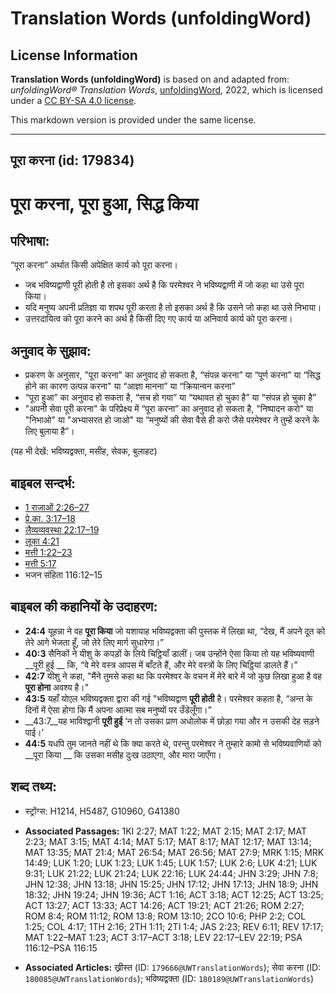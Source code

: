 # Translation Words (unfoldingWord)

## License Information

**Translation Words (unfoldingWord)** is based on and adapted from: _unfoldingWord® Translation Words_, [unfoldingWord](https://unfoldingword.org/utw), 2022, which is licensed under a [CC BY-SA 4.0 license](https://creativecommons.org/licenses/by-sa/4.0/legalcode.en).

This markdown version is provided under the same license.



--------------------------------

## पूरा करना (id: 179834)

पूरा करना, पूरा हुआ, सिद्ध किया
===============================

परिभाषा:
--------

“पूरा करना” अर्थात किसी अपेक्षित कार्य को पूरा करना।

* जब भविष्यद्वाणी पूरी होती है तो इसका अर्थ है कि परमेश्वर ने भविष्यद्वाणी में जो कहा था उसे पूरा किया।
* यदि मनुष्य अपनी प्रतिज्ञा या शपथ पूरी करता है तो इसका अर्थ है कि उसने जो कहा था उसे निभाया।
* उत्तरदायित्व को पूरा करने का अर्थ है किसी दिए गए कार्य या अनिवार्य कार्य को पूरा करना।

अनुवाद के सुझाव:
----------------

* प्रकरण के अनुसार, "पूरा करना" का अनुवाद हो सकता है, “संपन्न करना” या “पूर्ण करना” या “सिद्ध होने का कारण उत्पन्न करना" या “आज्ञा मानना” या “क्रियान्वन करना”
* “पूरा हुआ” का अनुवाद हो सकता है, “सच हो गया” या “यथावत हो चुका है” या “संपन्न हो चुका है”
* "अपनी सेवा पूरी करना" के परिप्रेक्ष्य में “पूरा करना” का अनुवाद हो सकता है, "निष्पादन करो" या "निभाओ" या "अभ्यासरत हो जाओ" या “मनुष्यों की सेवा वैसे ही करो जैसे परमेश्वर ने तुम्हें करने के लिए बुलाया है”।

(यह भी देखें: भविष्यद्वक्ता, मसीह, सेवक, बुलाहट)

बाइबल सन्दर्भ:
--------------

* [1 राजाओं 2:26–27](https://ref.ly/1Kgs0:0)
* [प्रे.का. 3:17–18](https://ref.ly/Acts3:17-Acts3:18)
* [लैव्यव्यवस्था 22:17–19](https://ref.ly/Lev22:17-Lev22:19)
* [लूका 4:21](https://ref.ly/Luke4:21)
* [मत्ती 1:22–23](https://ref.ly/Matt1:22-Matt1:23)
* [मत्ती 5:17](https://ref.ly/Matt5:17)
* भजन संहिता 116:12–15

बाइबल की कहानियों के उदाहरण:
----------------------------

* **24:4** यूहन्ना ने वह **पूरा किया** जो यशायाह भविष्यद्वक्ता की पुस्तक में लिखा था, “देख, मैं अपने दूत को तेरे आगे भेजता हूँ, जो तेरे लिए मार्ग सुधारेगा।”
* **40:3** सैनिकों ने यीशु के कपड़ों के लिये चिट्ठियाँ डालीं। जब उन्होंने ऐसा किया तो यह भविष्यवाणी \_\_पूरी हुई \_\_ कि, “वे मेरे वस्त्र आपस में बाँटते हैं, और मेरे वस्त्रों के लिए चिट्ठियां डालते हैं।”
* **42:7** यीशु ने कहा, "मैंने तुमसे कहा था कि परमेश्वर के वचन में मेरे बारे में जो कुछ लिखा हुआ है वह **पूरा होना** अवश्य है।"
* **43:5** यहाँ योएल भविष्यद्वक्ता द्वारा की गई "भविष्यद्वाण **पूरी होती** है। परमेश्वर कहता है, “अन्त के दिनों में ऐसा होगा कि मैं अपना आत्मा सब मनुष्यों पर उँडेलूँगा।”
* \_\_43:7\_\_यह भाविश्द्वानी **पूरी हुई** ‘न तो उसका प्राण अधोलोक में छोड़ा गया और न उसकी देह सड़ने पाई।’
* **44:5** यधपि तुम जानते नहीं थे कि क्या करते थे, परन्तु परमेश्वर ने तुम्हारे कामो से भविष्यवाणियों को \_\_पूरा किया \_\_ कि उसका मसीह दुःख उठाएगा, और मारा जाएँगा।

शब्द तथ्य:
----------

* स्ट्रोंग्स: H1214, H5487, G10960, G41380

* **Associated Passages:** 1KI 2:27; MAT 1:22; MAT 2:15; MAT 2:17; MAT 2:23; MAT 3:15; MAT 4:14; MAT 5:17; MAT 8:17; MAT 12:17; MAT 13:14; MAT 13:35; MAT 21:4; MAT 26:54; MAT 26:56; MAT 27:9; MRK 1:15; MRK 14:49; LUK 1:20; LUK 1:23; LUK 1:45; LUK 1:57; LUK 2:6; LUK 4:21; LUK 9:31; LUK 21:22; LUK 21:24; LUK 22:16; LUK 24:44; JHN 3:29; JHN 7:8; JHN 12:38; JHN 13:18; JHN 15:25; JHN 17:12; JHN 17:13; JHN 18:9; JHN 18:32; JHN 19:24; JHN 19:36; ACT 1:16; ACT 3:18; ACT 12:25; ACT 13:25; ACT 13:27; ACT 13:33; ACT 14:26; ACT 19:21; ACT 21:26; ROM 2:27; ROM 8:4; ROM 11:12; ROM 13:8; ROM 13:10; 2CO 10:6; PHP 2:2; COL 1:25; COL 4:17; 1TH 2:16; 2TH 1:11; 2TI 1:4; JAS 2:23; REV 6:11; REV 17:17; MAT 1:22–MAT 1:23; ACT 3:17–ACT 3:18; LEV 22:17–LEV 22:19; PSA 116:12–PSA 116:15
* **Associated Articles:** ख्रीस्त (ID: `179666@UWTranslationWords`); सेवा करना (ID: `180085@UWTranslationWords`); भविष्यद्वक्ता (ID: `180189@UWTranslationWords`)

